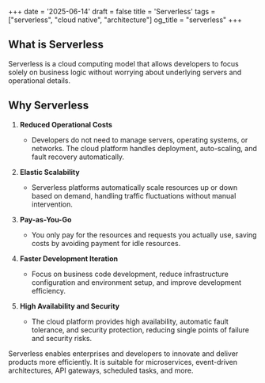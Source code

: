 +++
date = '2025-06-14'
draft = false
title = 'Serverless'
tags = ["serverless", "cloud native", "architecture"]
og_title = "serverless"
+++

## What is **Serverless**
Serverless is a cloud computing model that allows developers to focus solely on business logic without worrying about underlying servers and operational details.

## Why Serverless

1. **Reduced Operational Costs**
   - Developers do not need to manage servers, operating systems, or networks. The cloud platform handles deployment, auto-scaling, and fault recovery automatically.

2. **Elastic Scalability**
   - Serverless platforms automatically scale resources up or down based on demand, handling traffic fluctuations without manual intervention.

3. **Pay-as-You-Go**
   - You only pay for the resources and requests you actually use, saving costs by avoiding payment for idle resources.

4. **Faster Development Iteration**
   - Focus on business code development, reduce infrastructure configuration and environment setup, and improve development efficiency.

5. **High Availability and Security**
   - The cloud platform provides high availability, automatic fault tolerance, and security protection, reducing single points of failure and security risks.

Serverless enables enterprises and developers to innovate and deliver products more efficiently. It is suitable for microservices, event-driven architectures, API gateways, scheduled tasks, and more.
